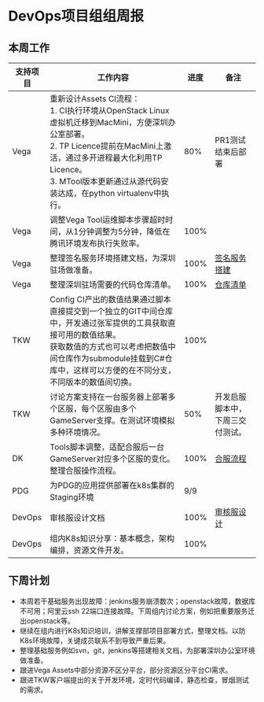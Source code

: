 # DevOps项目组组周报

## 本周工作

|支持项目|工作内容|进度|备注|
|---|---|---|---|
|Vega|重新设计Assets CI流程：<br>1. CI执行环境从OpenStack Linux虚拟机迁移到MacMini，方便深圳办公室部署。<br>2. TP Licence提前在MacMini上激活，通过多开进程最大化利用TP Licence。<br>3. MTool版本更新通过从源代码安装达成，在python virtualenv中执行。| 80% | PR1测试结束后部署 |
|Vega| 调整Vega Tool运维脚本步骤超时时间，从1分钟调整为5分钟，降低在腾讯环境发布执行失败率。 | 100% | |
|Vega| 整理签名服务环境搭建文档，为深圳驻场做准备。 | 100% | [签名服务搭建](https://git.youle.game/TC/TSD/documents/wikis/shenzhen-sign) |
|Vega| 整理深圳驻场需要的代码仓库清单。 | 100% | [仓库清单](https://git.youle.game/TC/TSD/documents/wikis/git-svn-address) |
|TKW|Config CI产出的数值结果通过脚本直接提交到一个独立的GIT中间仓库中，开发通过张军提供的工具获取直接可用的数值结果。<br>获取数值的方式也可以考虑把数值中间仓库作为submodule挂载到C#仓库中，这样可以方便的在不同分支，不同版本的数值间切换。| 100%||
|TKW| 讨论方案支持在一台服务器上部署多个区服，每个区服由多个GameServer支撑。在测试环境模拟多种环境情况。| 50% | 开发启服脚本中，下周三交付测试。|
|DK| Tools脚本调整，适配合服后一台GameServer对应多个区服的变化。整理合服操作流程。 | 100% | [合服流程](https://git.youle.game/TC/TSD/OPS/documents/wikis/DK%E5%90%88%E6%9C%8D%E6%B5%81%E7%A8%8B) |
|PDG|为PDG的应用提供部署在k8s集群的Staging环境| 9/9||
|DevOps|审核服设计文档| 100%| [审核服设计](https://git.youle.game/TC/TSD/DevOps/dune/wikis/elastic_release) |
|DevOps|组内K8s知识分享：基本概念，架构编排，资源文件开发。| 100%| |

## 下周计划

* 本周若干基础服务出现故障：jenkins服务崩溃数次；openstack故障，数据库不可用；阿里云ssh 22端口连接故障。下周组内讨论方案，例如把重要服务迁出openstack等。
* 继续在组内进行K8s知识培训，讲解支撑部项目部署方式，整理文档。以防K8s环境故障，关键成员联系不到导致严重后果。
* 整理基础服务例如svn，git，jenkins等搭建相关文档，为部署深圳办公室环境做准备。
* 跟进Vega Assets中部分资源不区分平台，部分资源区分平台CI需求。
* 跟进TKW客户端提出的关于开发环境，定时代码编译，静态检查，冒烟测试的需求。
